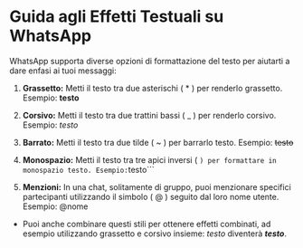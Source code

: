 # Guida agli Effetti Testuali su WhatsApp
WhatsApp supporta diverse opzioni di formattazione del testo per aiutarti a dare enfasi ai tuoi messaggi:

1. __Grassetto:__
    Metti il testo tra due asterischi ( * ) per renderlo grassetto.
    Esempio: __testo__

2. __Corsivo:__ 
    Metti il testo tra due trattini bassi ( _ ) per renderlo corsivo.
    Esempio: *testo*

3. __Barrato:__
    Metti il testo tra due tilde ( ~ ) per barrarlo testo.
    Esempio: ~~testo~~

4. __Monospazio:__ 
    Metti il testo tra tre apici inversi ( ``` ) per formattare in monospazio testo.
    Esempio: ```testo```

5. __Menzioni:__
    In una chat, solitamente di gruppo, puoi menzionare specifici partecipanti utilizzando il simbolo ( @ ) seguito dal loro nome utente.
    Esempio: @nome

+ Puoi anche combinare questi stili per ottenere effetti combinati, ad esempio utilizzando grassetto e corsivo insieme: *_testo_* diventerà __*testo*__.
